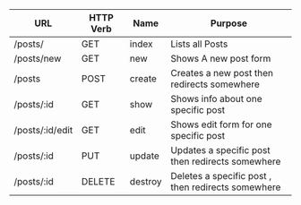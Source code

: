 | **URL** | **HTTP Verb** |  **Name**|    **Purpose**|
|------------|-------------|-------------|-----------|
| /posts/         | GET       | index    |Lists all Posts
| /posts/new      | GET       | new      |Shows A new post form
| /posts          | POST      | create   |Creates a new post then redirects somewhere
| /posts/:id      | GET       | show     |Shows info about one specific post
| /posts/:id/edit | GET       | edit     |Shows edit form for one specific post
| /posts/:id      | PUT       | update   |Updates a specific post then redirects somewhere
| /posts/:id      | DELETE    | destroy  |Deletes a specific post , then redirects somewhere
